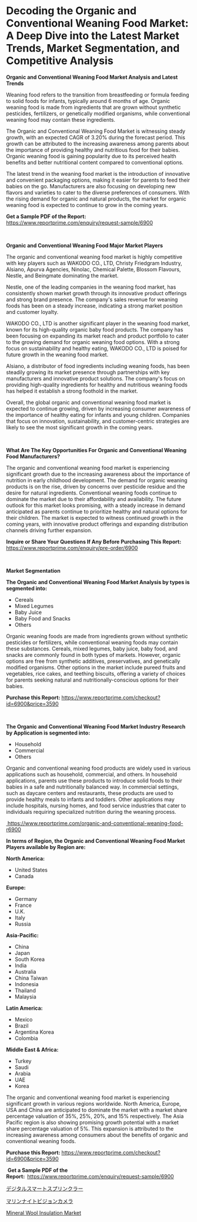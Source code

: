 <p><h1>Decoding the Organic and Conventional Weaning Food Market: A Deep Dive into the Latest Market Trends, Market Segmentation, and Competitive Analysis</h1></p><p><strong>Organic and Conventional Weaning Food Market Analysis and Latest Trends</strong></p>
<p><p>Weaning food refers to the transition from breastfeeding or formula feeding to solid foods for infants, typically around 6 months of age. Organic weaning food is made from ingredients that are grown without synthetic pesticides, fertilizers, or genetically modified organisms, while conventional weaning food may contain these ingredients.</p><p>The Organic and Conventional Weaning Food Market is witnessing steady growth, with an expected CAGR of 3.20% during the forecast period. This growth can be attributed to the increasing awareness among parents about the importance of providing healthy and nutritious food for their babies. Organic weaning food is gaining popularity due to its perceived health benefits and better nutritional content compared to conventional options.</p><p>The latest trend in the weaning food market is the introduction of innovative and convenient packaging options, making it easier for parents to feed their babies on the go. Manufacturers are also focusing on developing new flavors and varieties to cater to the diverse preferences of consumers. With the rising demand for organic and natural products, the market for organic weaning food is expected to continue to grow in the coming years.</p></p>
<p><strong>Get a Sample PDF of the Report:&nbsp;</strong> <a href="https://www.reportprime.com/enquiry/request-sample/6900">https://www.reportprime.com/enquiry/request-sample/6900</a></p>
<p>&nbsp;</p>
<p><strong>Organic and Conventional Weaning Food Major Market Players</strong></p>
<p><p>The organic and conventional weaning food market is highly competitive with key players such as WAKODO CO., LTD, Christy Friedgram Industry, Alsiano, Apurva Agencies, Ninolac, Chemical Palette, Blossom Flavours, Nestle, and Beingmate dominating the market.</p><p>Nestle, one of the leading companies in the weaning food market, has consistently shown market growth through its innovative product offerings and strong brand presence. The company's sales revenue for weaning foods has been on a steady increase, indicating a strong market position and customer loyalty.</p><p>WAKODO CO., LTD is another significant player in the weaning food market, known for its high-quality organic baby food products. The company has been focusing on expanding its market reach and product portfolio to cater to the growing demand for organic weaning food options. With a strong focus on sustainability and healthy eating, WAKODO CO., LTD is poised for future growth in the weaning food market.</p><p>Alsiano, a distributor of food ingredients including weaning foods, has been steadily growing its market presence through partnerships with key manufacturers and innovative product solutions. The company's focus on providing high-quality ingredients for healthy and nutritious weaning foods has helped it establish a strong foothold in the market.</p><p>Overall, the global organic and conventional weaning food market is expected to continue growing, driven by increasing consumer awareness of the importance of healthy eating for infants and young children. Companies that focus on innovation, sustainability, and customer-centric strategies are likely to see the most significant growth in the coming years.</p></p>
<p>&nbsp;</p>
<p><strong>What Are The Key Opportunities For Organic and Conventional Weaning Food Manufacturers?</strong></p>
<p><p>The organic and conventional weaning food market is experiencing significant growth due to the increasing awareness about the importance of nutrition in early childhood development. The demand for organic weaning products is on the rise, driven by concerns over pesticide residue and the desire for natural ingredients. Conventional weaning foods continue to dominate the market due to their affordability and availability. The future outlook for this market looks promising, with a steady increase in demand anticipated as parents continue to prioritize healthy and natural options for their children. The market is expected to witness continued growth in the coming years, with innovative product offerings and expanding distribution channels driving further expansion.</p></p>
<p><strong>Inquire or Share Your Questions If Any Before Purchasing This Report:</strong> <a href="https://www.reportprime.com/enquiry/pre-order/6900">https://www.reportprime.com/enquiry/pre-order/6900</a></p>
<p>&nbsp;</p>
<p><strong>Market Segmentation</strong></p>
<p><strong>The Organic and Conventional Weaning Food Market Analysis by types is segmented into:</strong></p>
<p><ul><li>Cereals</li><li>Mixed Legumes</li><li>Baby Juice</li><li>Baby Food and Snacks</li><li>Others</li></ul></p>
<p><p>Organic weaning foods are made from ingredients grown without synthetic pesticides or fertilizers, while conventional weaning foods may contain these substances. Cereals, mixed legumes, baby juice, baby food, and snacks are commonly found in both types of markets. However, organic options are free from synthetic additives, preservatives, and genetically modified organisms. Other options in the market include pureed fruits and vegetables, rice cakes, and teething biscuits, offering a variety of choices for parents seeking natural and nutritionally-conscious options for their babies.</p></p>
<p><strong>Purchase this Report:&nbsp;</strong><a href="https://www.reportprime.com/checkout?id=6900&price=3590">https://www.reportprime.com/checkout?id=6900&price=3590</a></p>
<p>&nbsp;</p>
<p><strong>The Organic and Conventional Weaning Food Market Industry Research by Application is segmented into:</strong></p>
<p><ul><li>Household</li><li>Commercial</li><li>Others</li></ul></p>
<p><p>Organic and conventional weaning food products are widely used in various applications such as household, commercial, and others. In household applications, parents use these products to introduce solid foods to their babies in a safe and nutritionally balanced way. In commercial settings, such as daycare centers and restaurants, these products are used to provide healthy meals to infants and toddlers. Other applications may include hospitals, nursing homes, and food service industries that cater to individuals requiring specialized nutrition during the weaning process.</p></p>
<p><a href="https://www.reportprime.com/organic-and-conventional-weaning-food-r6900">&nbsp;https://www.reportprime.com/organic-and-conventional-weaning-food-r6900</a></p>
<p><strong>In terms of Region, the Organic and Conventional Weaning Food Market Players available by Region are:</strong></p>
<p>
    <p> <strong> North America: </strong>
        <ul>
            <li>United States</li>
            <li>Canada</li>
        </ul>
        </p> 
    <p> <strong> Europe: </strong>
        <ul>
            <li>Germany</li>
            <li>France</li>
            <li>U.K.</li>
            <li>Italy</li>
            <li>Russia</li>
        </ul>
        </p> 
    <p> <strong> Asia-Pacific: </strong>
        <ul>
            <li>China</li>
            <li>Japan</li>
            <li>South Korea</li>
            <li>India</li>
            <li>Australia</li>
            <li>China Taiwan</li>
            <li>Indonesia</li>
            <li>Thailand</li>
            <li>Malaysia</li>
        </ul>
        </p> 
    <p> <strong> Latin America: </strong>
        <ul>
            <li>Mexico</li>
            <li>Brazil</li>
            <li>Argentina Korea</li>
            <li>Colombia</li>
        </ul>
        </p> 
    <p> <strong> Middle East & Africa: </strong>
        <ul>
            <li>Turkey</li>
            <li>Saudi</li>
            <li>Arabia</li>
            <li>UAE</li>
            <li>Korea</li>
        </ul>
    </p>
    </p>
<p><p>The organic and conventional weaning food market is experiencing significant growth in various regions worldwide. North America, Europe, USA and China are anticipated to dominate the market with a market share percentage valuation of 35%, 25%, 20%, and 15% respectively. The Asia Pacific region is also showing promising growth potential with a market share percentage valuation of 5%. This expansion is attributed to the increasing awareness among consumers about the benefits of organic and conventional weaning foods.</p></p>
<p><strong>Purchase this Report: </strong><a href="https://www.reportprime.com/checkout?id=6900&price=3590">https://www.reportprime.com/checkout?id=6900&price=3590</a></p>
<p>&nbsp;<strong>Get a Sample PDF of the Report:&nbsp;&nbsp;</strong><a href="https://www.reportprime.com/enquiry/request-sample/6900">https://www.reportprime.com/enquiry/request-sample/6900</a></p>
<p><strong></strong></p>
<p><p><a href="https://medium.com/@ebbkautzer/%E3%83%87%E3%82%B8%E3%82%BF%E3%83%AB%E3%82%B9%E3%83%9E%E3%83%BC%E3%83%88%E3%82%B9%E3%83%97%E3%83%AA%E3%83%B3%E3%82%AF%E3%83%A9%E3%83%BC%E5%B8%82%E5%A0%B4-%E5%B8%82%E5%A0%B4%E3%81%AEcagr-%E5%B8%82%E5%A0%B4%E3%81%AE%E3%83%88%E3%83%AC%E3%83%B3%E3%83%89-%E3%81%8A%E3%82%88%E3%81%B3%E6%88%90%E9%95%B7%E6%88%A6%E7%95%A5%E3%81%AB%E9%96%A2%E3%81%99%E3%82%8B%E6%B4%9E%E5%AF%9F-97a748bcc59d">デジタルスマートスプリンクラー</a></p><p><a href="https://medium.com/@carlieshields/%E6%B5%B7%E8%BB%8D%E7%94%A8%E5%A4%9C%E9%96%93%E8%A6%96%E5%8A%9B%E3%82%AB%E3%83%A1%E3%83%A9%E5%B8%82%E5%A0%B4%E3%83%A1%E3%83%88%E3%83%AA%E3%82%AF%E3%82%B9%E3%81%AE%E3%83%87%E3%82%B3%E3%83%BC%E3%83%89-%E5%B8%82%E5%A0%B4%E3%82%B7%E3%82%A7%E3%82%A2-%E3%83%88%E3%83%AC%E3%83%B3%E3%83%89-%E6%88%90%E9%95%B7%E3%83%91%E3%82%BF%E3%83%BC%E3%83%B3-1fd8032fd0b0">マリンナイトビジョンカメラ</a></p><p><a href="https://frill-swim-3cd.notion.site/Mineral-Wool-Insulation-Market-Provides-a-Comprehensive-Analysis-Including-a-Macro-Overview-of-the-M-c6e0c40373174faca91eabbf6c5bb142">Mineral Wool Insulation Market</a></p></p>